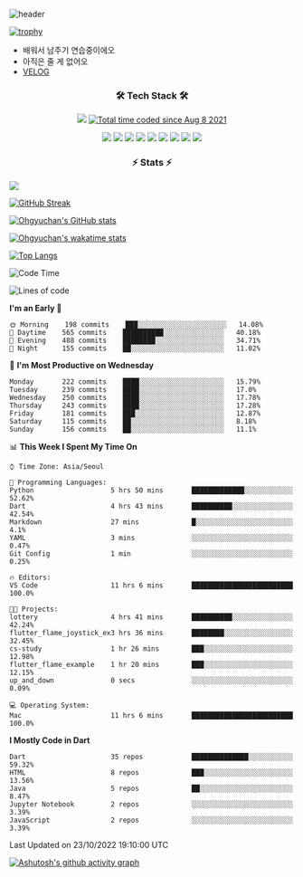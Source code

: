 <!--
**Ohgyuchan/Ohgyuchan** is a ✨ _special_ ✨ repository because its `README.md` (this file) appears on your GitHub profile.

Here are some ideas to get you started:

- 🔭 I’m currently working on ...
- 🌱 I’m currently learning ...
- 👯 I’m looking to collaborate on ...
- 🤔 I’m looking for help with ...
- 💬 Ask me about ...
- 📫 How to reach me: ...
- 😄 Pronouns: ...
- ⚡ Fun fact: ...
-->
![header](https://capsule-render.vercel.app/api?type=soft&color=auto&height=150&section=header&text=Ohgyuchan&fontSize=80&animation=twinkling)

[![trophy](https://github-profile-trophy.vercel.app/?username=Ohgyuchan&column=-1)](https://github.com/ryo-ma/github-profile-trophy)

<!-- ### Hi there 👋 -->
  * 배워서 남주기 연습중이에오
  * 아직은 줄 게 없어오
  * [VELOG](https://velog.io/@terman)



<h3 align="center"><b>🛠 Tech Stack 🛠</b></h3>

<p align="center">
<a href="https://hits.seeyoufarm.com"><img src="https://hits.seeyoufarm.com/api/count/incr/badge.svg?url=https%3A%2F%2Fgithub.com%2FOhgyuchan&count_bg=%2379C83D&title_bg=%23555555&icon=&icon_color=%23E7E7E7&title=visitors+%F0%9F%99%8C&edge_flat=false"/></a> <a href="https://wakatime.com/@9d35e6a9-2400-4e9b-b741-9597e6de1373"><img src="https://wakatime.com/badge/user/9d35e6a9-2400-4e9b-b741-9597e6de1373.svg" alt="Total time coded since Aug 8 2021" /></a></p>


<p align="center">
<img src="https://img.shields.io/badge/HTML5-E34F26?style=flat-square&logo=HTML5&logoColor=white"/></a>
<img src="https://img.shields.io/badge/CSS3-1572B6?style=flat-square&logo=CSS3&logoColor=white"/></a>
<img src="https://img.shields.io/badge/JavaScript-F7DF1E?style=flat-square&logo=JavaScript&logoColor=white"/></a>
<!-- <img src="https://img.shields.io/badge/Node.js-339933?style=flat-square&logo=Node.js&logoColor=white"/></a> &nbsp -->
<img src="https://img.shields.io/badge/Android-3DDC84?style=flat-square&logo=Android&logoColor=white"/></a> 
<img src="https://img.shields.io/badge/Flutter-02569B?style=flat-square&logo=Flutter&logoColor=white"></a> 
<img src="https://img.shields.io/badge/Dart-0175C2?style=flat-square&logo=Dart&logoColor=white"></a> 
<!-- <img src="https://img.shields.io/badge/R-0175C2?style=flat-square&logo=R&logoColor=white"></a> &nbsp -->
<!-- <img src="https://img.shields.io/badge/MongoDB-47A248?style=flat-square&logo=MongoDB&logoColor=white"/></a> &nbsp -->
<!-- <img src="https://img.shields.io/badge/MySQL-4479A1?style=flat-square&logo=MySQL&logoColor=white"/></a> &nbsp -->
<img src="https://img.shields.io/badge/c++-00599C?style=flat-square&logo=c%2B%2B&logoColor=white"/></a> 
<img src="https://img.shields.io/badge/python-0175C2?style=flat-square&logo=python&logoColor=white"></a> 
<img src="https://img.shields.io/badge/github-181717?style=flat-square&logo=github&logoColor=white"></a> 
<!-- <img src="https://img.shields.io/badge/unity-FCC624?style=flat-square&logo=unity&logoColor=black"></a>  -->
<!-- <img src="https://img.shields.io/badge/Amazon AWS-232F3E?style=flat-square&logo=Amazon%20AWS&logoColor=white"/></a> &nbsp -->
</p></b>

<h3 align="center"><b>⚡️ Stats ⚡️</b></h3>

<!--OPGC-->
<a href="https://opgc.me/#/users/Ohgyuchan" target="_blank"><img src="https://api.opgc.me/githubs/users/Ohgyuchan/tag/?theme=rainbow" /></a>  

[![GitHub Streak](https://github-readme-streak-stats.herokuapp.com?user=Ohgyuchan)](https://git.io/streak-stats)

[![Ohgyuchan's GitHub stats](https://github-readme-stats.vercel.app/api?username=Ohgyuchan&include_all_commits=true&count_private=true&show_icons=true&theme=buefy)](https://github.com/anuraghazra/github-readme-stats)

[![Ohgyuchan's wakatime stats](https://github-readme-stats.vercel.app/api/wakatime?username=TermanOh&layout=compact&theme=buefy)](https://github.com/anuraghazra/github-readme-stats)

[![Top Langs](https://github-readme-stats.vercel.app/api/top-langs/?username=Ohgyuchan&layout=compact&exclude_repo=unity_example&theme=buefy)](https://github.com/anuraghazra/github-readme-stats)
  
<!--START_SECTION:waka-->
![Code Time](http://img.shields.io/badge/Code%20Time-732%20hrs%2017%20mins-blue)

![Lines of code](https://img.shields.io/badge/From%20Hello%20World%20I%27ve%20Written-2%20Million%20lines%20of%20code-blue)

**I'm an Early 🐤** 

```text
🌞 Morning    198 commits    ███░░░░░░░░░░░░░░░░░░░░░░   14.08% 
🌆 Daytime    565 commits    ██████████░░░░░░░░░░░░░░░   40.18% 
🌃 Evening    488 commits    ████████░░░░░░░░░░░░░░░░░   34.71% 
🌙 Night      155 commits    ██░░░░░░░░░░░░░░░░░░░░░░░   11.02%

```
📅 **I'm Most Productive on Wednesday** 

```text
Monday       222 commits    ████░░░░░░░░░░░░░░░░░░░░░   15.79% 
Tuesday      239 commits    ████░░░░░░░░░░░░░░░░░░░░░   17.0% 
Wednesday    250 commits    ████░░░░░░░░░░░░░░░░░░░░░   17.78% 
Thursday     243 commits    ████░░░░░░░░░░░░░░░░░░░░░   17.28% 
Friday       181 commits    ███░░░░░░░░░░░░░░░░░░░░░░   12.87% 
Saturday     115 commits    ██░░░░░░░░░░░░░░░░░░░░░░░   8.18% 
Sunday       156 commits    ██░░░░░░░░░░░░░░░░░░░░░░░   11.1%

```


📊 **This Week I Spent My Time On** 

```text
⌚︎ Time Zone: Asia/Seoul

💬 Programming Languages: 
Python                   5 hrs 50 mins       █████████████░░░░░░░░░░░░   52.62% 
Dart                     4 hrs 43 mins       ██████████░░░░░░░░░░░░░░░   42.54% 
Markdown                 27 mins             █░░░░░░░░░░░░░░░░░░░░░░░░   4.1% 
YAML                     3 mins              ░░░░░░░░░░░░░░░░░░░░░░░░░   0.47% 
Git Config               1 min               ░░░░░░░░░░░░░░░░░░░░░░░░░   0.25%

🔥 Editors: 
VS Code                  11 hrs 6 mins       █████████████████████████   100.0%

🐱‍💻 Projects: 
lottery                  4 hrs 41 mins       ██████████░░░░░░░░░░░░░░░   42.24% 
flutter_flame_joystick_ex3 hrs 36 mins       ████████░░░░░░░░░░░░░░░░░   32.45% 
cs-study                 1 hr 26 mins        ███░░░░░░░░░░░░░░░░░░░░░░   12.98% 
flutter_flame_example    1 hr 20 mins        ███░░░░░░░░░░░░░░░░░░░░░░   12.15% 
up_and_down              0 secs              ░░░░░░░░░░░░░░░░░░░░░░░░░   0.09%

💻 Operating System: 
Mac                      11 hrs 6 mins       █████████████████████████   100.0%

```

**I Mostly Code in Dart** 

```text
Dart                     35 repos            ██████████████░░░░░░░░░░░   59.32% 
HTML                     8 repos             ███░░░░░░░░░░░░░░░░░░░░░░   13.56% 
Java                     5 repos             ██░░░░░░░░░░░░░░░░░░░░░░░   8.47% 
Jupyter Notebook         2 repos             ░░░░░░░░░░░░░░░░░░░░░░░░░   3.39% 
JavaScript               2 repos             ░░░░░░░░░░░░░░░░░░░░░░░░░   3.39%

```



 Last Updated on 23/10/2022 19:10:00 UTC
<!--END_SECTION:waka-->

[![Ashutosh's github activity graph](https://activity-graph.herokuapp.com/graph?username=Ohgyuchan&bg_color=ffffff&color=000000&line=6495ED)](https://github.com/ashutosh00710/github-readme-activity-graph)
